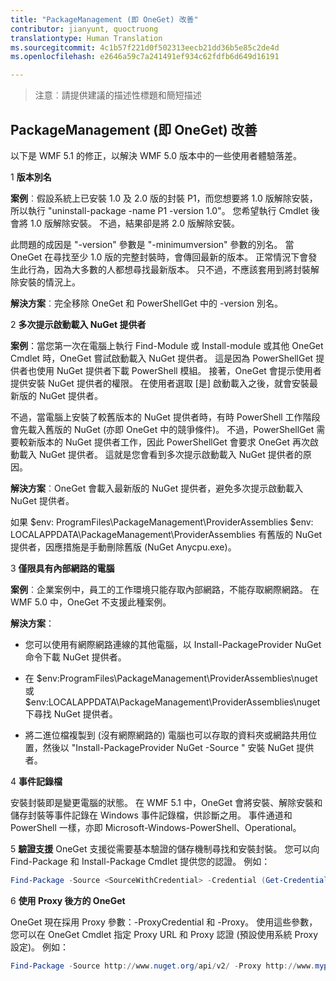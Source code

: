 ```yaml
---
title: "PackageManagement (即 OneGet) 改善"
contributor: jianyunt, quoctruong
translationtype: Human Translation
ms.sourcegitcommit: 4c1b57f221d0f502313eecb21dd36b5e85c2de4d
ms.openlocfilehash: e2646a59c7a241491ef934c62fdfb6d649d16191

---
```


>注意︰請提供建議的描述性標題和簡短描述

## PackageManagement (即 OneGet) 改善 ##
以下是 WMF 5.1 的修正，以解決 WMF 5.0 版本中的一些使用者體驗落差。 

1 **版本別名**

**案例**︰假設系統上已安裝 1.0 及 2.0 版的封裝 P1，而您想要將 1.0 版解除安裝，所以執行 "uninstall-package -name P1 -version 1.0"。 您希望執行 Cmdlet 後會將 1.0 版解除安裝。 不過，結果卻是將 2.0 版解除安裝。 
    
此問題的成因是 "-version" 參數是 "-minimumversion" 參數的別名。 當 OneGet 在尋找至少 1.0 版的完整封裝時，會傳回最新的版本。 正常情況下會發生此行為，因為大多數的人都想尋找最新版本。 只不過，不應該套用到將封裝解除安裝的情況上。
    
**解決方案**︰完全移除 OneGet 和 PowerShellGet 中的 -version 別名。 

2 **多次提示啟動載入 NuGet 提供者**

**案例**：當您第一次在電腦上執行 Find-Module 或 Install-module 或其他 OneGet Cmdlet 時，OneGet 嘗試啟動載入 NuGet 提供者。 這是因為 PowerShellGet 提供者也使用 NuGet 提供者下載 PowerShell 模組。 接著，OneGet 會提示使用者提供安裝 NuGet 提供者的權限。 在使用者選取 [是] 啟動載入之後，就會安裝最新版的 NuGet 提供者。 
    
不過，當電腦上安裝了較舊版本的 NuGet 提供者時，有時 PowerShell 工作階段會先載入舊版的 NuGet (亦即 OneGet 中的競爭條件)。 不過，PowerShellGet 需要較新版本的 NuGet 提供者工作，因此 PowerShellGet 會要求 OneGet 再次啟動載入 NuGet 提供者。 這就是您會看到多次提示啟動載入 NuGet 提供者的原因。

**解決方案**︰OneGet 會載入最新版的 NuGet 提供者，避免多次提示啟動載入 NuGet 提供者。

如果 $env: ProgramFiles\PackageManagement\ProviderAssemblies $env: LOCALAPPDATA\PackageManagement\ProviderAssemblies 有舊版的 NuGet 提供者，因應措施是手動刪除舊版 (NuGet Anycpu.exe)。


3 **僅限具有內部網路的電腦**

**案例**︰企業案例中，員工的工作環境只能存取內部網路，不能存取網際網路。 在 WMF 5.0 中，OneGet 不支援此種案例。

**解決方案**：
- 您可以使用有網際網路連線的其他電腦，以 Install-PackageProvider NuGet 命令下載 NuGet 提供者。

- 在 $env:ProgramFiles\PackageManagement\ProviderAssemblies\nuget 或 $env:LOCALAPPDATA\PackageManagement\ProviderAssemblies\nuget 下尋找 NuGet 提供者。 

- 將二進位檔複製到 (沒有網際網路的) 電腦也可以存取的資料夾或網路共用位置，然後以 "Install-PackageProvider NuGet -Source <Path to folder>" 安裝 NuGet 提供者。


4 **事件記錄檔**

安裝封裝即是變更電腦的狀態。 在 WMF 5.1 中，OneGet 會將安裝、解除安裝和儲存封裝等事件記錄在 Windows 事件記錄檔，供診斷之用。 事件通道和 PowerShell 一樣，亦即 Microsoft-Windows-PowerShell、Operational。

5 **驗證支援** OneGet 支援從需要基本驗證的儲存機制尋找和安裝封裝。 您可以向 Find-Package 和 Install-Package Cmdlet 提供您的認證。 例如：
``` PowerShell
Find-Package -Source <SourceWithCredential> -Credential (Get-Credential)
```
6 **使用 Proxy 後方的 OneGet**

OneGet 現在採用 Proxy 參數：-ProxyCredential 和 -Proxy。 使用這些參數，您可以在 OneGet Cmdlet 指定 Proxy URL 和 Proxy 認證 (預設使用系統 Proxy 設定)。 例如：
``` PowerShell
Find-Package -Source http://www.nuget.org/api/v2/ -Proxy http://www.myproxyserver.com -ProxyCredential (Get-Credential)
```



<!--HONumber=Jul16_HO1-->


